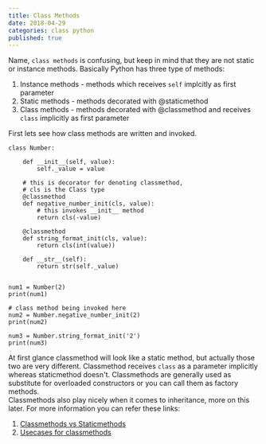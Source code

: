 ```yaml
---
title: Class Methods
date: 2018-04-29
categories: class python
published: true
---  
```


Name, `class methods` is confusing, but keep in mind that they are not static or instance methods. Basically Python has three type of methods:  

1. Instance methods - methods which receives `self` implcitly as first parameter
2. Static methods  - methods decorated with @staticmethod
3. Class methods  - methods decorated with @classmethod and receives `class` implicitly as first parameter  


First lets see how class methods are written and invoked.  

```
class Number:

    def __init__(self, value):
        self._value = value
    
    # this is decorator for denoting classmethod,
    # cls is the Class type
    @classmethod
    def negative_number_init(cls, value):
        # this invokes __init__ method
        return cls(-value)

    @classmethod
    def string_format_init(cls, value):
        return cls(int(value))

    def __str__(self):
        return str(self._value)


num1 = Number(2)
print(num1)

# class method being invoked here
num2 = Number.negative_number_init(2)
print(num2)

num3 = Number.string_format_init('2')
print(num3)  
```  

At first glance classmethod will look like a static method, but actually those two are very different. Classmethod receives `class` as a parameter implicitly whereas staticmethod doesn't. Classmethods are generally used as substitute for overloaded constructors or you can call them as factory methods.  
Classmethods also play nicely when it comes to inheritance, more on this later. For more information you can refer these links:
1. [Classmethods vs Staticmethods](https://stackoverflow.com/questions/12179271/meaning-of-classmethod-and-staticmethod-for-beginner)
2. [Usecases for classmethods](https://stackoverflow.com/questions/5738470/whats-an-example-use-case-for-a-python-classmethod)














